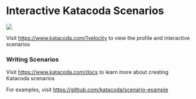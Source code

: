 # Interactive Katacoda Scenarios

[![](http://shields.katacoda.com/katacoda/1velocity/count.svg)](https://www.katacoda.com/1velocity "Get your profile on Katacoda.com")

Visit https://www.katacoda.com/1velocity to view the profile and interactive scenarios

### Writing Scenarios
Visit https://www.katacoda.com/docs to learn more about creating Katacoda scenarios

For examples, visit https://github.com/katacoda/scenario-example
